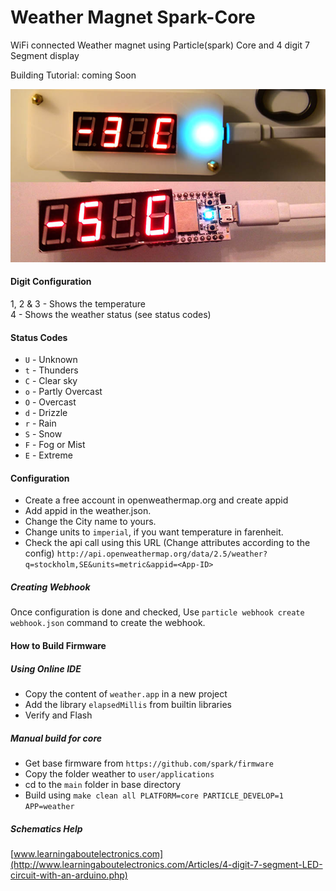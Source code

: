 Weather Magnet Spark-Core
=========================
WiFi connected Weather magnet using Particle(spark) Core
and 4 digit 7 Segment display

Building Tutorial: coming Soon

![Digit Config](https://github.com/zandegran/Weather_Magnet-SparkCore/raw/master/blob/magnet.JPG)<br/>
#### Digit Configuration
1, 2 & 3 	- 	Shows the temperature<br/>
4		- 	Shows the weather status (see status codes)<br/>
#### Status Codes
* `U`	-	Unknown
* `t`	-	Thunders
* `C`	-	Clear sky
* `o`	-	Partly Overcast
* `O`	-	Overcast
* `d`	-	Drizzle
* `r`	-	Rain
* `S`	-	Snow
* `F`	-	Fog or Mist
* `E`	-	Extreme


#### Configuration
* Create a free account in openweathermap.org and create appid
* Add appid in the weather.json.
* Change the City name to yours.
* Change units to `imperial`, if you want temperature in farenheit.
* Check the api call using this URL (Change attributes according to the config)
`http://api.openweathermap.org/data/2.5/weather?q=stockholm,SE&units=metric&appid=<App-ID>`

##### Creating Webhook
Once configuration is done and checked, Use `particle webhook create webhook.json` command to create the webhook.

#### How to Build Firmware
##### Using Online IDE
* Copy the content of `weather.app` in a new project
* Add the library `elapsedMillis` from builtin libraries
* Verify and Flash 

##### Manual build for core
* Get base firmware from `https://github.com/spark/firmware`
* Copy the folder weather to `user/applications`
* cd to the `main` folder in base directory
* Build using `make clean all PLATFORM=core PARTICLE_DEVELOP=1 APP=weather`

##### Schematics Help
[www.learningaboutelectronics.com](http://www.learningaboutelectronics.com/Articles/4-digit-7-segment-LED-circuit-with-an-arduino.php)
